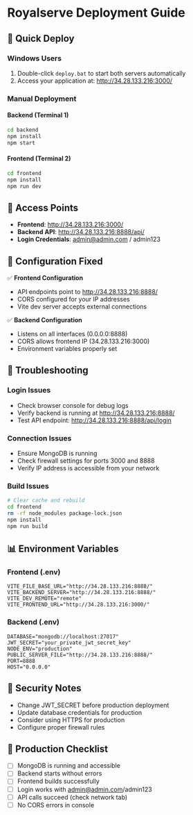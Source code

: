 # Royalserve Deployment Guide

## 🚀 Quick Deploy

### Windows Users
1. Double-click `deploy.bat` to start both servers automatically
2. Access your application at: http://34.28.133.216:3000/

### Manual Deployment

#### Backend (Terminal 1)
```bash
cd backend
npm install
npm start
```

#### Frontend (Terminal 2)
```bash
cd frontend
npm install
npm run dev
```

## 📍 Access Points

- **Frontend**: http://34.28.133.216:3000/
- **Backend API**: http://34.28.133.216:8888/api/
- **Login Credentials**: admin@admin.com / admin123

## 🔧 Configuration Fixed

✅ **Frontend Configuration**
- API endpoints point to http://34.28.133.216:8888/
- CORS configured for your IP addresses
- Vite dev server accepts external connections

✅ **Backend Configuration**
- Listens on all interfaces (0.0.0.0:8888)
- CORS allows frontend IP (34.28.133.216:3000)
- Environment variables properly set

## 🐛 Troubleshooting

### Login Issues
- Check browser console for debug logs
- Verify backend is running at http://34.28.133.216:8888/
- Test API endpoint: http://34.28.133.216:8888/api/login

### Connection Issues
- Ensure MongoDB is running
- Check firewall settings for ports 3000 and 8888
- Verify IP address is accessible from your network

### Build Issues
```bash
# Clear cache and rebuild
cd frontend
rm -rf node_modules package-lock.json
npm install
npm run build
```

## 📊 Environment Variables

### Frontend (.env)
```env
VITE_FILE_BASE_URL="http://34.28.133.216:8888/"
VITE_BACKEND_SERVER="http://34.28.133.216:8888/"
VITE_DEV_REMOTE="remote"
VITE_FRONTEND_URL="http://34.28.133.216:3000/"
```

### Backend (.env)
```env
DATABASE="mongodb://localhost:27017"
JWT_SECRET="your_private_jwt_secret_key"
NODE_ENV="production"
PUBLIC_SERVER_FILE="http://34.28.133.216:8888/"
PORT=8888
HOST="0.0.0.0"
```

## 🔐 Security Notes

- Change JWT_SECRET before production deployment
- Update database credentials for production
- Consider using HTTPS for production
- Configure proper firewall rules

## 📝 Production Checklist

- [ ] MongoDB is running and accessible
- [ ] Backend starts without errors
- [ ] Frontend builds successfully
- [ ] Login works with admin@admin.com/admin123
- [ ] API calls succeed (check network tab)
- [ ] No CORS errors in console